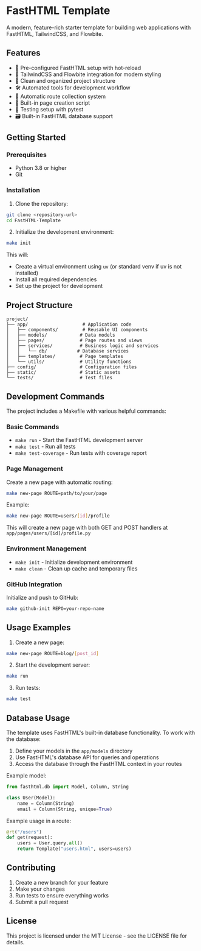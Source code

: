 # FastHTML Template

A modern, feature-rich starter template for building web applications with FastHTML, TailwindCSS, and Flowbite.

## Features

- 🚀 Pre-configured FastHTML setup with hot-reload
- 💅 TailwindCSS and Flowbite integration for modern styling
- 📁 Clean and organized project structure
- 🛠️ Automated tools for development workflow
- 🔄 Automatic route collection system
- 📄 Built-in page creation script
- 🧪 Testing setup with pytest
- 🗃️ Built-in FastHTML database support

## Getting Started

### Prerequisites

- Python 3.8 or higher
- Git

### Installation

1. Clone the repository:
```bash
git clone <repository-url>
cd FastHTML-Template
```

2. Initialize the development environment:
```bash
make init
```
This will:
- Create a virtual environment using `uv` (or standard venv if uv is not installed)
- Install all required dependencies
- Set up the project for development

## Project Structure

```
project/
├── app/                    # Application code
│   ├── components/         # Reusable UI components
│   ├── models/            # Data models
│   ├── pages/             # Page routes and views
│   ├── services/          # Business logic and services
│   │   └── db/           # Database services
│   ├── templates/         # Page templates
│   └── utils/             # Utility functions
├── config/                # Configuration files
├── static/                # Static assets
└── tests/                 # Test files
```

## Development Commands

The project includes a Makefile with various helpful commands:

### Basic Commands

- `make run` - Start the FastHTML development server
- `make test` - Run all tests
- `make test-coverage` - Run tests with coverage report

### Page Management

Create a new page with automatic routing:
```bash
make new-page ROUTE=path/to/your/page
```
Example:
```bash
make new-page ROUTE=users/[id]/profile
```
This will create a new page with both GET and POST handlers at `app/pages/users/[id]/profile.py`

### Environment Management

- `make init` - Initialize development environment
- `make clean` - Clean up cache and temporary files

### GitHub Integration

Initialize and push to GitHub:
```bash
make github-init REPO=your-repo-name
```

## Usage Examples

1. Create a new page:
```bash
make new-page ROUTE=blog/[post_id]
```

2. Start the development server:
```bash
make run
```

3. Run tests:
```bash
make test
```

## Database Usage

The template uses FastHTML's built-in database functionality. To work with the database:

1. Define your models in the `app/models` directory
2. Use FastHTML's database API for queries and operations
3. Access the database through the FastHTML context in your routes

Example model:
```python
from fasthtml.db import Model, Column, String

class User(Model):
    name = Column(String)
    email = Column(String, unique=True)
```

Example usage in a route:
```python
@rt("/users")
def get(request):
    users = User.query.all()
    return Template("users.html", users=users)
```

## Contributing

1. Create a new branch for your feature
2. Make your changes
3. Run tests to ensure everything works
4. Submit a pull request

## License

This project is licensed under the MIT License - see the LICENSE file for details.
